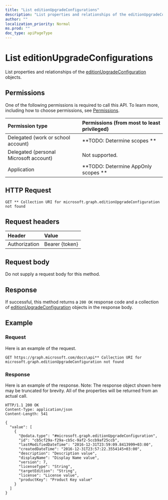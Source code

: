 ```yaml
---
title: "List editionUpgradeConfigurations"
description: "List properties and relationships of the editionUpgradeConfiguration objects."
author: ""
localization_priority: Normal
ms.prod: ""
doc_type: apiPageType
---
```


# List editionUpgradeConfigurations

List properties and relationships of the [editionUpgradeConfiguration](../resources/editionupgradeconfiguration.md) objects.

## Permissions
One of the following permissions is required to call this API. To learn more, including how to choose permissions, see [Permissions](/concepts/permissions-reference.md).

|Permission type|Permissions (from most to least privileged)|
|:---|:---|
|Delegated (work or school account)|**TODO: Determine scopes **|
|Delegated (personal Microsoft account)|Not supported.|
|Application|**TODO: Determine AppOnly scopes **|

## HTTP Request
<!-- {
  "blockType": "ignored"
}
-->
``` http
GET ** Collection URI for microsoft.graph.editionUpgradeConfiguration not found
```

## Request headers
|Header|Value|
|:---|:---|
|Authorization|Bearer {token}|

## Request body
Do not supply a request body for this method.

## Response
If successful, this method returns a `200 OK` response code and a collection of [editionUpgradeConfiguration](../resources/editionupgradeconfiguration.md) objects in the response body.

## Example

### Request
Here is an example of the request.
<!-- {
  "blockType": "request",
  "name": "get_editionupgradeconfiguration"
}
-->
``` http
GET https://graph.microsoft.com/docs\api** Collection URI for microsoft.graph.editionUpgradeConfiguration not found
```

### Response
Here is an example of the response. Note: The response object shown here may be truncated for brevity. All of the properties will be returned from an actual call.
<!-- {
  "blockType": "response",
  "truncated": true,
  "@odata.type": "collection(microsoft.graph.editionupgradeconfiguration)"
}
-->
``` http
HTTP/1.1 200 OK
Content-Type: application/json
Content-Length: 541

{
  "value": [
    {
      "@odata.type": "#microsoft.graph.editionUpgradeConfiguration",
      "id": "cb5cf29a-f29a-cb5c-9af2-5ccb9af25ccb",
      "lastModifiedDateTime": "2016-12-31T23:59:09.8413999+03:00",
      "createdDateTime": "2016-12-31T23:57:22.3554145+03:00",
      "description": "Description value",
      "displayName": "Display Name value",
      "version": 7,
      "licenseType": "String",
      "targetEdition": "String",
      "license": "License value",
      "productKey": "Product Key value"
    }
  ]
}
```

